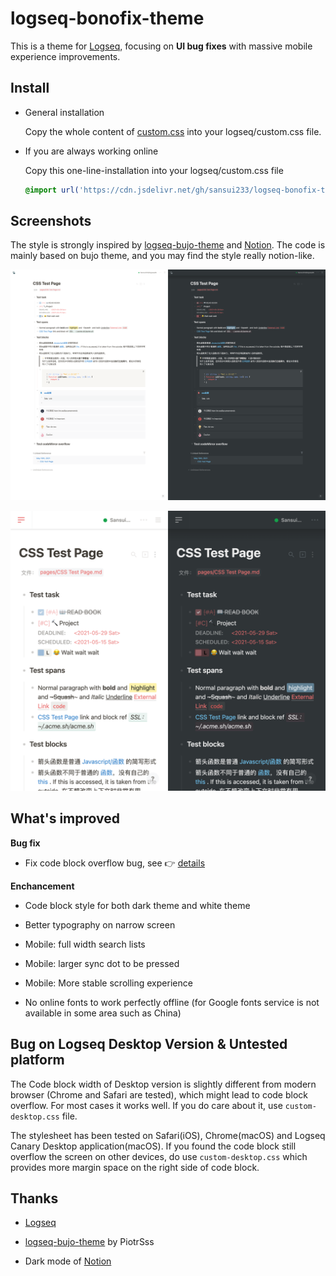 # logseq-bonofix-theme

This is a theme for [Logseq](https://github.com/logseq/logseq), focusing on **UI bug fixes** with massive mobile experience improvements.

## Install

- General installation

  Copy the whole content of [custom.css](https://raw.githubusercontent.com/Sansui233/logseq-bonofix-theme/master/custom.css) into your logseq/custom.css file.

- If you are always working online

  Copy this one-line-installation into your logseq/custom.css file
  
  ```css
  @import url('https://cdn.jsdelivr.net/gh/sansui233/logseq-bonofix-theme/custom.css')
  ```

## Screenshots

The style is strongly inspired by [logseq-bujo-theme](https://github.com/PiotrSss/logseq-bujo-theme ) and [Notion](https://notion.so). The code is mainly based on bujo theme, and you may find the style really notion-like.

![Desktop](./media/Desktop.png)

![Mobile](./media/Mobile.png)

## What's improved

**Bug fix**

- Fix code block overflow bug, see 👉 [details](./docs/fix-codemirror.md)

**Enchancement**

- Code block style for both dark theme and white theme

- Better typography on narrow screen

- Mobile: full width search lists

- Mobile: larger sync dot to be pressed

- Mobile: More stable scrolling experience

- No online fonts to work perfectly offline (for Google fonts service is not available in some area such as China)

## Bug on Logseq Desktop Version & Untested platform

 The Code block width of Desktop version is slightly different from modern browser (Chrome and Safari are tested), which might lead to code block overflow. For most cases it works well. If you do care about it, use `custom-desktop.css` file.

The stylesheet has been tested on Safari(iOS), Chrome(macOS) and Logseq Canary Desktop application(macOS).  If you found the code block still overflow the screen on other devices, do use `custom-desktop.css` which  provides more margin space on the right side of code block.

## Thanks

- [Logseq](https://github.com/logseq/logseq)

- [logseq-bujo-theme](https://github.com/PiotrSss/logseq-bujo-theme) by PiotrSss
- Dark mode of [Notion](https://notion.so)